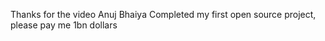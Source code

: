 Thanks for the video Anuj Bhaiya
Completed my first open source project, please pay me 1bn dollars

